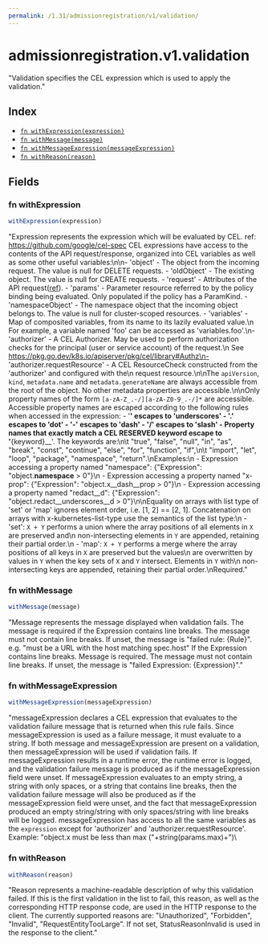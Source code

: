 ```yaml
---
permalink: /1.31/admissionregistration/v1/validation/
---
```


# admissionregistration.v1.validation

"Validation specifies the CEL expression which is used to apply the validation."

## Index

* [`fn withExpression(expression)`](#fn-withexpression)
* [`fn withMessage(message)`](#fn-withmessage)
* [`fn withMessageExpression(messageExpression)`](#fn-withmessageexpression)
* [`fn withReason(reason)`](#fn-withreason)

## Fields

### fn withExpression

```ts
withExpression(expression)
```

"Expression represents the expression which will be evaluated by CEL. ref: https://github.com/google/cel-spec CEL expressions have access to the contents of the API request/response, organized into CEL variables as well as some other useful variables:\n\n- 'object' - The object from the incoming request. The value is null for DELETE requests. - 'oldObject' - The existing object. The value is null for CREATE requests. - 'request' - Attributes of the API request([ref](/pkg/apis/admission/types.go#AdmissionRequest)). - 'params' - Parameter resource referred to by the policy binding being evaluated. Only populated if the policy has a ParamKind. - 'namespaceObject' - The namespace object that the incoming object belongs to. The value is null for cluster-scoped resources. - 'variables' - Map of composited variables, from its name to its lazily evaluated value.\n  For example, a variable named 'foo' can be accessed as 'variables.foo'.\n- 'authorizer' - A CEL Authorizer. May be used to perform authorization checks for the principal (user or service account) of the request.\n  See https://pkg.go.dev/k8s.io/apiserver/pkg/cel/library#Authz\n- 'authorizer.requestResource' - A CEL ResourceCheck constructed from the 'authorizer' and configured with the\n  request resource.\n\nThe `apiVersion`, `kind`, `metadata.name` and `metadata.generateName` are always accessible from the root of the object. No other metadata properties are accessible.\n\nOnly property names of the form `[a-zA-Z_.-/][a-zA-Z0-9_.-/]*` are accessible. Accessible property names are escaped according to the following rules when accessed in the expression: - '__' escapes to '__underscores__' - '.' escapes to '__dot__' - '-' escapes to '__dash__' - '/' escapes to '__slash__' - Property names that exactly match a CEL RESERVED keyword escape to '__{keyword}__'. The keywords are:\n\t  \"true\", \"false\", \"null\", \"in\", \"as\", \"break\", \"const\", \"continue\", \"else\", \"for\", \"function\", \"if\",\n\t  \"import\", \"let\", \"loop\", \"package\", \"namespace\", \"return\".\nExamples:\n  - Expression accessing a property named \"namespace\": {\"Expression\": \"object.__namespace__ > 0\"}\n  - Expression accessing a property named \"x-prop\": {\"Expression\": \"object.x__dash__prop > 0\"}\n  - Expression accessing a property named \"redact__d\": {\"Expression\": \"object.redact__underscores__d > 0\"}\n\nEquality on arrays with list type of 'set' or 'map' ignores element order, i.e. [1, 2] == [2, 1]. Concatenation on arrays with x-kubernetes-list-type use the semantics of the list type:\n  - 'set': `X + Y` performs a union where the array positions of all elements in `X` are preserved and\n    non-intersecting elements in `Y` are appended, retaining their partial order.\n  - 'map': `X + Y` performs a merge where the array positions of all keys in `X` are preserved but the values\n    are overwritten by values in `Y` when the key sets of `X` and `Y` intersect. Elements in `Y` with\n    non-intersecting keys are appended, retaining their partial order.\nRequired."

### fn withMessage

```ts
withMessage(message)
```

"Message represents the message displayed when validation fails. The message is required if the Expression contains line breaks. The message must not contain line breaks. If unset, the message is \"failed rule: {Rule}\". e.g. \"must be a URL with the host matching spec.host\" If the Expression contains line breaks. Message is required. The message must not contain line breaks. If unset, the message is \"failed Expression: {Expression}\"."

### fn withMessageExpression

```ts
withMessageExpression(messageExpression)
```

"messageExpression declares a CEL expression that evaluates to the validation failure message that is returned when this rule fails. Since messageExpression is used as a failure message, it must evaluate to a string. If both message and messageExpression are present on a validation, then messageExpression will be used if validation fails. If messageExpression results in a runtime error, the runtime error is logged, and the validation failure message is produced as if the messageExpression field were unset. If messageExpression evaluates to an empty string, a string with only spaces, or a string that contains line breaks, then the validation failure message will also be produced as if the messageExpression field were unset, and the fact that messageExpression produced an empty string/string with only spaces/string with line breaks will be logged. messageExpression has access to all the same variables as the `expression` except for 'authorizer' and 'authorizer.requestResource'. Example: \"object.x must be less than max (\"+string(params.max)+\")\

### fn withReason

```ts
withReason(reason)
```

"Reason represents a machine-readable description of why this validation failed. If this is the first validation in the list to fail, this reason, as well as the corresponding HTTP response code, are used in the HTTP response to the client. The currently supported reasons are: \"Unauthorized\", \"Forbidden\", \"Invalid\", \"RequestEntityTooLarge\". If not set, StatusReasonInvalid is used in the response to the client."
